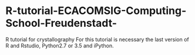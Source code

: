 # R-tutorial-ECACOMSIG-Computing-School-Freudenstadt-
R tutorial for crystallography
For this tutorial is necessary the last version of R and Rstudio, Python2.7 or 3.5 and iPython.
